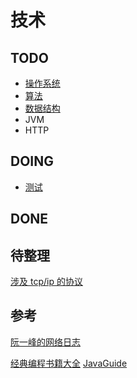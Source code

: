# 技术


## TODO

- [操作系统](/computer/system/README.md)
- [算法](/computer/algorithm/README.md)
- [数据结构](/computer/structures_algorithm/README.md)
- JVM
- HTTP

## DOING
- [测试](/computer/test/README.md)

## DONE


## 待整理
[涉及 tcp/ip 的协议](http://www.zhihengshi.com/2019/04/18/%E8%AE%B0%E4%B8%80%E6%AC%A1RedisLettuce%E8%BF%9E%E6%8E%A5%E6%B1%A0ConnectionResetByPeer%E6%8E%92%E6%9F%A5%E7%BB%8F%E5%8E%86/)

## 参考

[阮一峰的网络日志](http://www.ruanyifeng.com/blog/archives.html)

[经典编程书籍大全](https://github.com/jobbole/awesome-programming-books) 
[JavaGuide](https://snailclimb.gitee.io/javaguide/#/)

